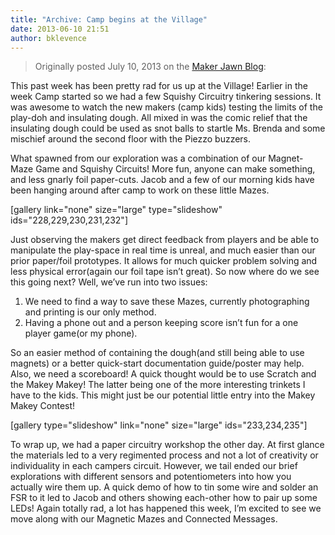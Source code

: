 ```yaml
---
title: "Archive: Camp begins at the Village"
date: 2013-06-10 21:51
author: bklevence
---
```

<blockquote>Originally posted July 10, 2013 on the <a href="http://makerjawn.org/blog/2013/07/10/camp-begins-at-the-village/">Maker Jawn Blog</a>:</blockquote>
This past week has been pretty rad for us up at the Village! Earlier in the week Camp started so we had a few Squishy Circuitry tinkering sessions. It was awesome to watch the new makers (camp kids) testing the limits of the play-doh and insulating dough. All mixed in was the comic relief that the insulating dough could be used as snot balls to startle Ms. Brenda and some mischief around the second floor with the Piezzo buzzers.

What spawned from our exploration was a combination of our Magnet-Maze Game and Squishy Circuits! More fun, anyone can make something, and less gnarly foil paper-cuts. Jacob and a few of our morning kids have been hanging around after camp to work on these little Mazes.

[gallery link="none" size="large" type="slideshow" ids="228,229,230,231,232"]

Just observing the makers get direct feedback from players and be able to manipulate the play-space in real time is unreal, and much easier than our prior paper/foil prototypes. It allows for much quicker problem solving and less physical error(again our foil tape isn’t great). So now where do we see this going next? Well, we’ve run into two issues:
<ol>
 	<li>We need to find a way to save these Mazes, currently photographing and printing is our only method.</li>
 	<li>Having a phone out and a person keeping score isn’t fun for a one player game(or my phone).</li>
</ol>
So an easier method of containing the dough(and still being able to use magnets) or a better quick-start documentation guide/poster may help. Also, we need a scoreboard! A quick thought would be to use Scratch and the Makey Makey! The latter being one of the more interesting trinkets I have to the kids. This might just be our potential little entry into the Makey Makey Contest!

[gallery type="slideshow" link="none" size="large" ids="233,234,235"]

To wrap up, we had a paper circuitry workshop the other day. At first glance the materials led to a very regimented process and not a lot of creativity or individuality in each campers circuit. However, we tail ended our brief explorations with different sensors and potentiometers into how you actually wire them up. A quick demo of how to tin some wire and solder an FSR to it led to Jacob and others showing each-other how to pair up some LEDs! Again totally rad, a lot has happened this week, I’m excited to see we move along with our Magnetic Mazes and Connected Messages.
